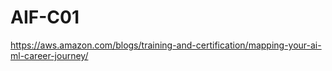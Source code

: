 # AIF-C01

https://aws.amazon.com/blogs/training-and-certification/mapping-your-ai-ml-career-journey/

